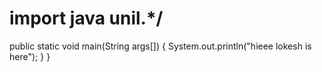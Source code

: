 # import java unil.*/
public static void main(String args[])
{
System.out.println("hieee lokesh is here");
}
}
